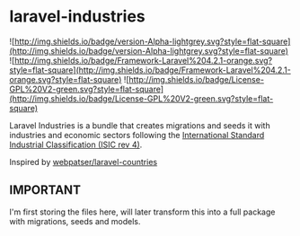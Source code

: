 # laravel-industries
![http://img.shields.io/badge/version-Alpha-lightgrey.svg?style=flat-square](http://img.shields.io/badge/version-Alpha-lightgrey.svg?style=flat-square) 
![http://img.shields.io/badge/Framework-Laravel%204.2.1-orange.svg?style=flat-square](http://img.shields.io/badge/Framework-Laravel%204.2.1-orange.svg?style=flat-square) 
![http://img.shields.io/badge/License-GPL%20V2-green.svg?style=flat-square](http://img.shields.io/badge/License-GPL%20V2-green.svg?style=flat-square)

Laravel Industries is a bundle that creates migrations and seeds it with industries and economic sectors following the [International Standard Industrial Classification (ISIC rev 4)](http://unstats.un.org/unsd/cr/registry/isic-4.asp).

Inspired by [webpatser/laravel-countries](https://github.com/webpatser/laravel-countries)

IMPORTANT
---------
I'm first storing the files here, will later transform this into a full package with migrations, seeds and models.



